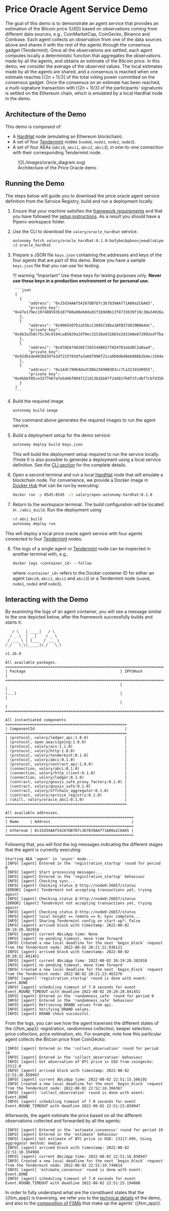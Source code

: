 # Price Oracle Agent Service Demo

The goal of this demo is to demonstrate an agent service that provides an estimation
of the Bitcoin price (USD) based on observations coming from different data sources,
e.g., CoinMarketCap, CoinGecko, Binance and Coinbase.
Each agent collects an observation from one of the data sources above and
shares it with the rest of the agents through the consensus gadget (Tendermint).
Once all the observations are settled, each agent
computes locally a deterministic function that aggregates the observations made by all the
agents, and obtains an estimate of the Bitcoin price. In this demo, we consider the
average of the observed values.
The local estimates made by all the agents are shared, and
a consensus is reached when one estimate
reaches $\lceil(2n + 1) / 3\rceil$ of the total voting power committed
on the consensus gadget.
Once the consensus on an estimate has been reached, a multi-signature transaction
with $\lceil(2n + 1) / 3\rceil$ of the participants' signatures is settled on the
Ethereum chain, which is emulated by a local Hardhat node in the demo.


## Architecture of the Demo

This demo is composed of:

- A [HardHat](https://hardhat.org/) node (emulating an Ethereum blockchain).
- A set of four [Tendermint](https://tendermint.com/) nodes (`node0`, `node1`, `node2`, `node3`).
- A set of four AEAs (`abci0`, `abci1`, `abci2`, `abci3`), in one-to-one connection with their corresponding Tendermint
node.

<figure markdown>
![](./images/oracle_diagram.svg)
<figcaption>Architecture of the Price Oracle demo</figcaption>
</figure>


## Running the Demo
The steps below will guide you to download the price oracle agent service definition from the Service Registry, build and run a deployment locally.

1. Ensure that your machine satisfies the [framework requirements](quick_start.md#requirements) and that
you have followed the [setup instructions](quick_start.md#setup). As a result you should have a Pipenv workspace folder.

2. Use the CLI to download the `valory/oracle_hardhat` service.
    ```bash
    autonomy fetch valory/oracle_hardhat:0.1.0:bafybeibpbooxjeewblukipexgs7am3nzduqagbcvqmefk42n25azsbgctq --remote --service
    cd oracle_hardhat
    ```

3. Prepare a JSON file `keys.json` containing the addresses and keys of the four agents that are
   part of this demo. Below you have a sample `keys.json` file that you can use for testing.

    !!! warning "Important"
        Use these keys for testing purposes only. **Never use these keys in a production environment or for personal use.**

        ```json
        [
          {
              "address": "0x15d34AAf54267DB7D7c367839AAf71A00a2C6A65",
              "private_key": "0x47e179ec197488593b187f80a00eb0da91f1b9d0b13f8733639f19c30a34926a"
          },
          {
              "address": "0x9965507D1a55bcC2695C58ba16FB37d819B0A4dc",
              "private_key": "0x8b3a350cf5c34c9194ca85829a2df0ec3153be0318b5e2d3348e872092edffba"
          },
          {
              "address": "0x976EA74026E726554dB657fA54763abd0C3a0aa9",
              "private_key": "0x92db14e403b83dfe3df233f83dfa3a0d7096f21ca9b0d6d6b8d88b2b4ec1564e"
          },
          {
              "address": "0x14dC79964da2C08b23698B3D3cc7Ca32193d9955",
              "private_key": "0x4bbbf85ce3377467afe5d46f804f221813b2bb87f24d81f60f1fcdbf7cbf4356"
          }
        ]
        ```

4. Build the required image
    ```bash
    autonomy build-image
    ```
    The command above generates the required images to run the agent service.

5. Build a deployment setup for the demo service:
    ```bash
    autonomy deploy build keys.json
    ```

    This will build the deployment setup required to run the service locally.
    !!!note
        It is also possible to generate a deployment using a local service definition. See the [CLI section](./autonomy.md) for the complete details.

6. Open a second terminal and run a local [HardHat](https://hardhat.org/) node that will emulate a blockchain node. For convenience, we provide a Docker image in [Docker Hub](https://hub.docker.com/) that can be run by executing:
    ```bash
    docker run -p 8545:8545 -it valory/open-autonomy-hardhat:0.1.0
    ```

7. Return to the workspace terminal.
The build configuration will be located in `./abci_build`. Run the deployment using
    ```bash
    cd abci_build
    autonomy deploy run
    ```
This will deploy a local price oracle agent service with four agents connected to four [Tendermint](https://tendermint.com/) nodes.

8. The logs of a single agent or [Tendermint](https://tendermint.com/) node can be inspected in another terminal with, e.g.,
    ```bash
    docker logs <container_id> --follow
    ```
    where `<container_id>` refers to the Docker container ID for either an agent
    (`abci0`, `abci1`, `abci2` and `abci3`) or a Tendermint node (`node0`, `node1`, `node2` and `node3`).

## Interacting with the Demo
By examining the logs of an agent container, you will see a message similar to the one depicted below, after the framework successfully builds and starts it:

```
   / \   | ____|   / \   
  / _ \  |  _|    / _ \  
 / ___ \ | |___  / ___ \
/_/   \_\|_____|/_/   \_\

v1.16.0

All available packages.
================================================================================
| Package                                          | IPFSHash                  |
================================================================================
                                                   |                           |
(...)                                              |                           |
                                                   |                           |
================================================================================

All instantiated components
======================================================
| ComponentId                                        |
======================================================
| (protocol, valory/ledger_api:1.0.0)                |
| (protocol, open_aea/signing:1.0.0)                 |
| (protocol, valory/acn:1.1.0)                       |
| (protocol, valory/http:1.0.0)                      |
| (protocol, valory/tendermint:0.1.0)                |
| (protocol, valory/abci:0.1.0)                      |
| (protocol, valory/contract_api:1.0.0)              |
| (connection, valory/abci:0.1.0)                    |
| (connection, valory/http_client:0.1.0)             |
| (connection, valory/ledger:0.1.0)                  |
| (contract, valory/gnosis_safe_proxy_factory:0.1.0) |
| (contract, valory/gnosis_safe:0.1.0)               |
| (contract, valory/offchain_aggregator:0.1.0)       |
| (contract, valory/service_registry:0.1.0)          |
| (skill, valory/oracle_abci:0.1.0)                  |
======================================================

All available addresses.
=========================================================
| Name     | Address                                    |
=========================================================
| ethereum | 0x15d34AAf54267DB7D7c367839AAf71A00a2C6A65 |
=========================================================
```

Following that, you will find the log messages indicating the different stages that the agent is currently executing:

```
Starting AEA 'agent' in 'async' mode...
[INFO] [agent] Entered in the 'registration_startup' round for period 0
[INFO] [agent] Start processing messages...
[INFO] [agent] Entered in the 'registration_startup' behaviour
[INFO] [agent] Checking sync...
[INFO] [agent] Checking status @ http://node0:26657/status
[ERROR] [agent] Tendermint not accepting transactions yet, trying again!
[INFO] [agent] Checking status @ http://node0:26657/status
[ERROR] [agent] Tendermint not accepting transactions yet, trying again!
[INFO] [agent] Checking status @ http://node0:26657/status
[INFO] [agent] local height == remote == 0; Sync complete...
[INFO] [agent] Sharing Tendermint config on start-up?: False
[INFO] [agent] arrived block with timestamp: 2022-08-02 20:19:20.382918
[INFO] [agent] current AbciApp time: None
[INFO] [agent] no pending timeout, move time forward
[INFO] Created a new local deadline for the next `begin_block` request from the Tendermint node: 2022-08-02 20:21:22.036121
[INFO] [agent] arrived block with timestamp: 2022-08-02 20:20:21.841451
[INFO] [agent] current AbciApp time: 2022-08-02 20:19:20.382918
[INFO] [agent] no pending timeout, move time forward
[INFO] Created a new local deadline for the next `begin_block` request from the Tendermint node: 2022-08-02 20:21:23.463276
[INFO] [agent] 'registration_startup' round is done with event: Event.DONE
[INFO] [agent] scheduling timeout of 7.0 seconds for event Event.ROUND_TIMEOUT with deadline 2022-08-02 20:20:28.841451
[INFO] [agent] Entered in the 'randomness_safe' round for period 0
[INFO] [agent] Entered in the 'randomness_safe' behaviour
[INFO] [agent] Retrieving DRAND values from api.
[INFO] [agent] Verifying DRAND values.
[INFO] [agent] DRAND check successful.
```

From the logs, you can see how the agent traverses the different states of the
{{fsm_app}}: registration, randomness collection, keeper selection, price collection, price estimation, etc.
For example, note how this particular agent collects the Bitcoin price from CoinGecko:

```
[INFO] [agent] Entered in the 'collect_observation' round for period 19
[INFO] [agent] Entered in the 'collect_observation' behaviour
[INFO] [agent] Got observation of BTC price in USD from coingecko: 23112.0
[INFO] [agent] arrived block with timestamp: 2022-08-02 22:51:16.858947
[INFO] [agent] current AbciApp time: 2022-08-02 22:51:15.566192
[INFO] Created a new local deadline for the next `begin_block` request from the Tendermint node: 2022-08-02 22:52:18.304367
[INFO] [agent] 'collect_observation' round is done with event: Event.DONE
[INFO] [agent] scheduling timeout of 7.0 seconds for event Event.ROUND_TIMEOUT with deadline 2022-08-02 22:51:23.858947
```

Afterwards, the agent estimate the price based on all the different observations collected and forwarded by all the agents:

```
[INFO] [agent] Entered in the 'estimate_consensus' round for period 19
[INFO] [agent] Entered in the 'estimate' behaviour
[INFO] [agent] Got estimate of BTC price in USD: 23117.695, Using aggregator method: median
[INFO] [agent] arrived block with timestamp: 2022-08-02 22:51:18.194988
[INFO] [agent] current AbciApp time: 2022-08-02 22:51:16.858947
[INFO] Created a new local deadline for the next `begin_block` request from the Tendermint node: 2022-08-02 22:52:19.744814
[INFO] [agent] 'estimate_consensus' round is done with event: Event.DONE
[INFO] [agent] scheduling timeout of 7.0 seconds for event Event.ROUND_TIMEOUT with deadline 2022-08-02 22:51:25.194988
```

In order to fully understand what are the constituent states that the {{fsm_app}} is traversing,
we refer you to the [technical details](price_oracle_technical_details.md) of the demo, and also to
the [composition of FSMs](price_oracle_fsms.md) that make up the agents' {{fsm_app}}.

